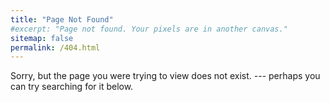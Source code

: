 ```yaml
---
title: "Page Not Found"
#excerpt: "Page not found. Your pixels are in another canvas."
sitemap: false
permalink: /404.html
---
```


Sorry, but the page you were trying to view does not exist. --- perhaps you can try searching for it below.

<script type="text/javascript">
  var GOOG_FIXURL_LANG = 'en';
  var GOOG_FIXURL_SITE = '{{ site.url }}'
</script>
<script type="text/javascript"
  src="//linkhelp.clients.google.com/tbproxy/lh/wm/fixurl.js">
</script>
